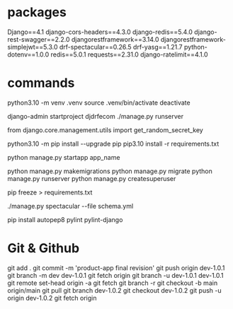# packages

Django==4.1
django-cors-headers==4.3.0
django-redis==5.4.0
django-rest-swagger==2.2.0
djangorestframework==3.14.0
djangorestframework-simplejwt==5.3.0
drf-spectacular==0.26.5
drf-yasg==1.21.7
python-dotenv==1.0.0
redis==5.0.1
requests==2.31.0
django-ratelimit==4.1.0

# commands

python3.10 -m venv .venv
source .venv/bin/activate
deactivate

django-admin startproject djdrfecom
./manage.py runserver

from django.core.management.utils import get_random_secret_key

python3.10 -m pip install --upgrade pip
pip3.10 install -r requirements.txt
 
python manage.py startapp app_name

python manage.py makemigrations
python manage.py migrate
python manage.py runserver
python manage.py createsuperuser

pip freeze > requirements.txt

./manage.py spectacular --file schema.yml

pip install autopep8 pylint pylint-django

# Git & Github

git add .
git commit -m 'product-app final revision'
git push origin dev-1.0.1
git branch -m dev dev-1.0.1
git fetch origin
git branch -u dev-1.0.1 dev-1.0.1
git remote set-head origin -a
git fetch
git branch -r
git checkout -b main origin/main
git pull
git branch dev-1.0.2
git checkout dev-1.0.2
git push -u origin dev-1.0.2
git fetch origin
